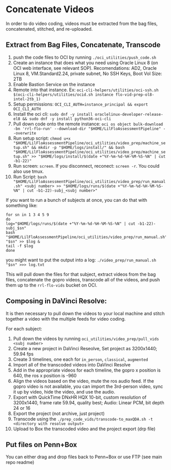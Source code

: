 # Concatenate Videos

In order to do video coding, videos must be extracted from the bag files, concatenated, stitched,
and re-uploaded.

## Extract from Bag Files, Concatenate, Transcode

1.  push the code files to OCI by running `./oci_utilities/push_code.sh`
2.  Create an instance that does what you need using Oracle Linux 8 (on OCI web interface, see relevant SOP). Recomendations: AD2, Oracle Linux 8, VM.Standard2.24, private subnet, No SSH Keys, Boot Vol Size: 2TB
3.  Enable Bastion Service on the instance
4.  Remote into that instance. Ex:
    `oci-cli-helpers/utilities/oci-ssh.sh $(oci-cli-helpers/utilities/ocid.sh instance flo-vid-prep-ol8-intel-2tb_1)`
5.  Setup permissions: `OCI_CLI_AUTH=instance_principal && export OCI_CLI_AUTH`
6.  Install the oci cli: `sudo dnf -y install oraclelinux-developer-release-el8 && sudo dnf -y install python36-oci-cli`
7.  Pull down code onto the remote instance:
    `oci os object bulk-download -bn 'rrl-flo-run' --download-dir "$HOME/LilFloAssessmentPipeline" --overwrite`
8.  Run setup script: `chmod u+x "$HOME/LilFloAssessmentPipeline/oci_utilities/video_prep/machine_setup.sh" && mkdir -p "$HOME/logs/install/" && bash "$HOME/LilFloAssessmentPipeline/oci_utilities/video_prep/machine_setup.sh" >> "$HOME/logs/install/$(date +"%Y-%m-%d-%H-%M-%S-%N" | cut -b1-22)"`
9.  Run screen: `screen`. If you disconnect, reconect: `screen -r`. You could also use tmux.
10. Run Script: ` bash "$HOME/LilFloAssessmentPipeline/oci_utilities/video_prep/run_manual.sh" <subj number> >> "$HOME/logs/runs/$(date +"%Y-%m-%d-%H-%M-%S-%N" | cut -b1-22)-subj_<subj number>"  `

If you want to run a bunch of subjects at once, you can do that with something like:

```{bash}
for sn in 1 3 4 5 9
do
log="$HOME/logs/runs/$(date +"%Y-%m-%d-%H-%M-%S-%N" | cut -b1-22)-subj_$sn"
bash "$HOME/LilFloAssessmentPipeline/oci_utilities/video_prep/run_manual.sh" "$sn" >> $log &
tail -f $log
done
```

you might want to put the output into a log:
`./video_prep/run_manual.sh "$sn" >>> log.txt`

This will pull down the files for that subject, extract videos from the bag files,
concatenate the gopro videos, transcode all of the videos, and push them up to the
`rrl-flo-vids` bucket on OCI.

## Composing in DaVinci Resolve:

It is then necessary to pull down the videos to your local machine and stitch together a video
with the multiple feeds for video coding.

For each subject:

1.  Pull down the videos by running `oci_utilities/video_prep/pull_vids <subj number>`
2.  Create a new project in DaVinci Reseolve, Set project as 3200x1440; 59.94 fps
3.  Create 3 timelines, one each for `in_person`, `classical`, `augmented`
4.  Import all of the transcoded videos into DaVinci Resolve
5.  Add in the appropriate videos for each timeline, the gopro x position is 640, the ros x position is -960
6.  Align the videos based on the video, mute the ros audio feed. If the gopro video is not available, you can import the 3rd-person video, sync it up by video, hide the video, and use the audio.
7.  Export with QuickTime DNxHR HQX 10-bit, custom resolution of 3200x1440, frame rate 59.94, quality best; Audio: Linear PCM, bit depth 24 or 16
8.  Export the project (not archive, just project)
9.  Transcode using the `./prep_code_vids/transcode-to_maxQDA.sh -t <directory with resolve output>`
10. Upload to Box the transcoded video and the project export (drp file)

## Put files on Penn+Box

You can either drag and drop files back to Penn+Box or use FTP (see main repo readme)
